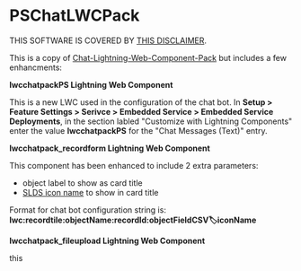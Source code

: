 # PSChatLWCPack

THIS SOFTWARE IS COVERED BY [THIS DISCLAIMER](https://raw.githubusercontent.com/thedges/Disclaimer/master/disclaimer.txt).

This is a copy of [Chat-Lightning-Web-Component-Pack](https://github.com/Colatabajonies/Chat-Lightning-Web-Component-Pack) but includes a few enhancments:

__lwcchatpackPS Lightning Web Component__

This is a new LWC used in the configuration of the chat bot. In __Setup > Feature Settings > Serivce > Embedded Service > Embedded Service Deployments__, in the section labled "Customize with Lightning Components" enter the value __lwcchatpackPS__ for the "Chat Messages (Text)" entry.

__lwcchatpack_recordform Lightning Web Component__

This component has been enhanced to include 2 extra parameters: 
* object label to show as card title
* [SLDS icon name](https://www.lightningdesignsystem.com/icons/) to show in card title
      
Format for chat bot configuration string is: __lwc:recordtile:objectName:recordId:objectFieldCSV:label:iconName__
      
__lwcchatpack_fileupload Lightning Web Component__ 

this 

